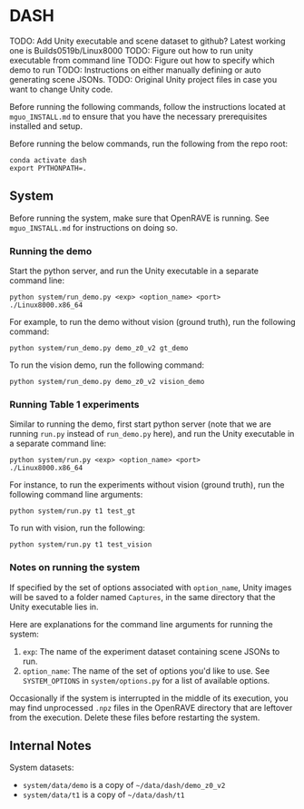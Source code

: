 # DASH

TODO: Add Unity executable and scene dataset to github? Latest working one is Builds0519b/Linux8000
TODO: Figure out how to run unity executable from command line
TODO: Figure out how to specify which demo to run
TODO: Instructions on either manually defining or auto generating scene JSONs.
TODO: Original Unity project files in case you want to change Unity code.

Before running the following commands, follow the instructions located at 
`mguo_INSTALL.md` to ensure that you have the necessary prerequisites installed and 
setup.

Before running the below commands, run the following from the repo root:
```
conda activate dash
export PYTHONPATH=.
```

## System

Before running the system, make sure that OpenRAVE is running. See `mguo_INSTALL.md` for
instructions on doing so.

### Running the demo

Start the python server, and run the Unity executable in a separate command line:
```
python system/run_demo.py <exp> <option_name> <port>
./Linux8000.x86_64
```

For example, to run the demo without vision (ground truth), run the following command:
```
python system/run_demo.py demo_z0_v2 gt_demo
```

To run the vision demo, run the following command:
```
python system/run_demo.py demo_z0_v2 vision_demo
```

### Running Table 1 experiments

Similar to running the demo, first start python server (note that we are running 
`run.py` instead of `run_demo.py` here), and run the Unity executable in a separate 
command line:
```
python system/run.py <exp> <option_name> <port>
./Linux8000.x86_64
```

For instance, to run the experiments without vision (ground truth), run the following
command line arguments:
```
python system/run.py t1 test_gt
```

To run with vision, run the following:
```
python system/run.py t1 test_vision
```

### Notes on running the system

If specified by the set of options associated with `option_name`, Unity images will be
saved to a folder named `Captures`, in the same directory that the Unity executable lies
in.

Here are explanations for the command line arguments for running the system:
1. `exp`: The name of the experiment dataset containing scene JSONs to run.
2. `option_name`: The name of the set of options you'd like to use. See `SYSTEM_OPTIONS`
 in `system/options.py` for a list of available options.

Occasionally if the system is interrupted in the middle of its execution, you may find
unprocessed `.npz` files in the OpenRAVE directory that are leftover from the execution.
Delete these files before restarting the system.

## Internal Notes

System datasets:
- `system/data/demo` is a copy of `~/data/dash/demo_z0_v2`
- `system/data/t1` is a copy of `~/data/dash/t1`
